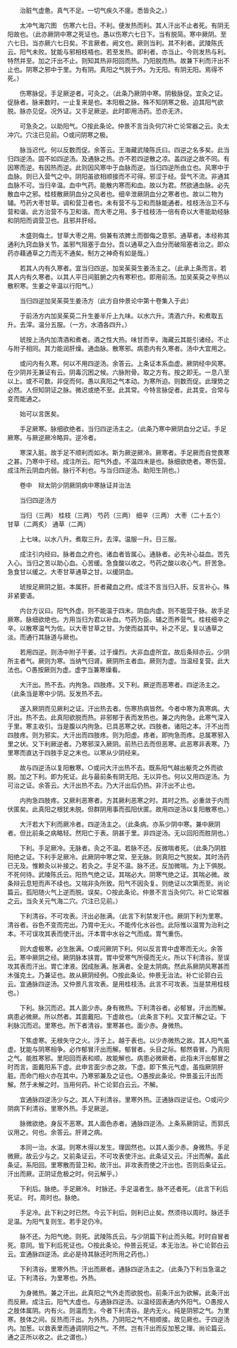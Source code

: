 <!-- { "loadSidebar": true } -->

　　治脏气虚惫。真气不足。一切气疾久不瘥。悉皆灸之。）

　　太冲气海穴图　伤寒六七日。不利。便发热而利。其人汗出不止者死。有阴无阳故也。（此亦厥阴中寒之死证也。愚以伤寒六七日下。当有脱简。寒中厥阴。至六七日。当亦厥六七日矣。不言厥者。阙文也。厥则当利。其不利者。武陵陈氏云。阳气未败。犹能与邪相枝梧也。若至发热。即利者。亦当止。今则发热与利。特然并至。加之汗出不止。则知其热非阳回而热。乃阳脱而热。故兼下利而汗出不止也。阴寒之邪中于里。为有阴。真阳之气脱于外。为无阳。有阴无阳。焉得不死。）

　　伤寒脉促。手足厥逆者。可灸之。（此条乃厥阴中寒。阴极脉促。宜灸之证。促脉者。脉来数时。一止复来是也。本阳极之脉。殊不知阴寒之极。迫其阳气欲脱。脉亦见促。况外证。又手足厥逆。此时即用汤药。恐亦无济。

　　可急灸之。以助阳气。○按此条论。仲景不言当灸何穴补亡论常器之云。灸太冲穴。穴注已见前。○或问阴寒之极。

　　脉当迟代。何以反数而促。余答云。王海藏武陵陈氏曰。四逆之名多矣。此当归四逆汤。固不如四逆汤。及通脉之热。亦不若四逆散之凉。盖四逆之故不同。有因寒而逆。有因热而逆。此则因风寒中于血脉而逆。当归四逆所由立也。风寒中于血脉。则已入营气之中。阴阳虽欲相顺接而不可得。邪涩于经。营气不流。非通其血脉不可。当归辛温。血中气药。能散内寒而和血。故以为君。然欲通血脉。必先散血中之邪。桂枝散厥阴血分之风者也。细辛泄厥阴血分之寒者也。故以二物为辅。芍药大枣甘草。调和营卫者也。未有营不与卫和而脉能通者。桂枝汤治卫不与营和谐。此方治营不与卫和谐。而大枣之用。多于桂枝汤一倍有奇以大枣能助经脉和阴阳而调营卫也。且邪并肝经。

　　木盛则侮土。甘草大枣之用。倘兼有浓脾土而御侮之意邪。通草者。本经称其通利九窍血脉关节。盖邪气阻塞于血分。吾以通草之入血分而破阻塞者治之。即众药亦藉通草之力而无不通矣。制方之神奇有如是哉。）

　　若其人内有久寒者。宜当归四逆。加吴茱萸生姜汤主之。（此承上条而言。若其人内有久寒者。以其人平日间脏腑之内有寒积也。即用前汤。加吴茱萸之辛热以散积寒。生姜之辛温以行阳气。）

　　当归四逆加吴茱萸生姜汤方（此方自仲景论中第十卷集入于此）

　　于前汤方内加吴茱萸二升生姜半斤上九味。以水六升。清酒六升。和煮取五升。去滓。温分五服。（一方。水酒各四升。）

　　琥按上汤内加清酒和煮者。酒之性大热。味甘而辛。海藏云其能引诸经。不止与附子相同。其力能润肝燥。通血脉。散寒邪。病患内有久寒者。汤中大宜用之。

　　或问内有久寒。何以不用四逆汤。余答云。上条证本系血虚。厥阴经中风寒。在少阴并无兼证有云。阴毒沉困之候。六脉附骨。取之方有。按之即无。一息八至以上。或不可数。非促而何。愚以真阳之气本动。为寒所迫。则数而促。此理势之必然。人但知阴证之脉。微迟或绝不至。此其常。今特言脉促者。此其变。合常与变而能通之。

　　始可以言医矣。

　　手足厥寒。脉细欲绝者。当归四逆汤主之。（此条乃寒中厥阴血分之证。手足厥寒。与厥逆厥冷略异。逆冷者。

　　寒深入脏。故手足不顺利而如冰。斯为厥逆厥冷。厥寒者。手足厥而自觉畏寒之甚。乃寒中于经。成注所云。阳气外虚。不温四末是也。脉细欲绝者。寒伤营。成注所云阴血内弱。脉行不利也。与当归四逆汤。助阳生阴也。）

　　卷中　辩太阴少阴厥阴病中寒脉证并治法

　　当归四逆汤方

　　当归（三两） 桂枝（三两） 芍药（三两） 细辛（三两） 大枣（二十五个） 甘草（二两炙） 通草（二两）

　　上七味。以水八升。煮取三升。去滓。温服一升。日三服。

　　成注引内经曰。脉者血之府也。诸血者皆属心。通脉者。必先补心益血。苦先入心。当归之苦以助心血。心苦缓。急食酸以收之。芍药之酸以收心气。肝苦急。急食甘以缓之。大枣甘草通草之甘。以缓阴血。

　　琥按足厥阴之脏。本属肝。肝者藏血之府。成注不言当归入肝。反言补心。殊非紧要语。

　　内台方议曰。阳气外虚。则不能温于四末。阴血内虚。则不能营于脉。故手足厥寒。脉细欲绝也。方用当归为君以补血。芍药为臣。辅之而养营气。桂枝细辛之辛。以散寒温气为佐。以大枣甘草之甘。为使而益其中。补之不足。复以通草之淡。而通行其脉道与厥也。

　　若用四逆。则汤中附子干姜。过于燥烈。大非血虚所宜。故后条辩亦云。少阴所主者气。厥则为寒。当纳气归肾。厥阴所主者血。厥则为虚。当温经复营。此大法也。○愚按厥则为虚。虚字当兼寒燥看。

　　大汗出。热不去。内拘急。四肢疼。又下利。厥逆而恶寒者。四逆汤主之。（此条当是寒中少阴。反发热不去。

　　遂入厥阴而见厥利之证。汗出热去者。伤寒热病皆然。今者中寒为真寒病。大汗出。热不去。此真阳欲脱而热。非邪郁于表而发热也。兼之内拘急。此寒气深入于里。寒主收引。当是腹以内拘急。已具恶寒之状。四肢者。诸阳之本。汗不出而四肢疼。则为邪实。大汗出而四肢疼。则为阳虚。疼者。即拘急而疼。总属寒邪入里之状。又下利厥逆者。乃寒邪深入厥阴。前热已去而但恶寒。此恶寒非表寒。乃里寒而直达于四肢手足之末也。以寒从少阴经来。

　　故与四逆汤以复阳散寒。○或问大汗出热不去。既系阳气越出躯壳之外而欲脱。加之下利。即为死证。此与最前条有阴无阳。无以异也。何以又用四逆汤。为可治之证。余答云。大汗出热不去。乃大汗出后仍热。非汗出不止也。

　　内拘急四肢疼。又厥利恶寒者。方其厥利恶寒之时。其时之热。必重敛于内而伏匿矣。此真阳之根犹未脱。但群阴用事而孤阳伏匿。故用四逆汤以复阳散寒也。）

　　大汗若大下利而厥冷者。四逆汤主之。（此条病。亦系少阴中寒。兼中厥阴者。但比前条之病略轻。然阳亡于表。阴甚于里。非四逆汤。无以回阳而胜阴也。）

　　下利。手足厥冷。无脉者。灸之不温。若脉不还。反微喘者死。（此条乃阴胜阳绝之证。下利手足厥冷。此厥阴中寒之常。至无脉。则真阳之气脱矣。其时汤药已无及。惟赖灸以补接之。若灸之。手足不温。脉不还。反加微喘。为上下俱脱。不死何待。武陵陈氏云。阳热气绝之证。其喘必大。阴寒气绝之证。其喘必微。故条辩云息短而声不续也。又喘非灸所致。阳气不因灸复。则绝证以次第而至。尚论篇云。孤阳随火气上逆而脱。误矣。○按此条论。仲景不言当灸何穴。补亡论常器之云。当灸关元气海二穴。穴注已见前。）

　　下利清谷。不可攻表。汗出必胀满。（此言下利禁发汗也。厥阴下利为里寒。清谷者。谷色不变而完出。乃胃中无火。不能传化水谷也。此际惟以温胃为治利之本。不可误攻其表而使汗出。汗本胃中水谷之气而成。胃气重伤。

　　则大虚极寒。必生胀满。○或问厥阴下利。何以反言胃中虚寒而无火。余答云。寒中厥阴之经。厥阴脉本挟胃。胃中受寒气所侵而无火。所以下利清谷。至误攻其表而汗出。胃亡津液。因成胀满。胀满者。全是太阴病。然此系厥阴风寒甚而木强克土。乃兼证也。故从厥阴经例。○按此条论。仲景无治法。补亡论郭白云云。宜通脉四逆汤。又仲景凡言攻表。是用桂枝汤。此言不可攻表。当是禁用桂枝也。）

　　下利。脉沉而迟。其人面少赤。身有微热。下利清谷者。必郁冒。汗出而解。病患必微厥。所以然者。其面戴阳。下虚故也。（此条言下利。又宜汗解之证。下利脉沉而迟。里寒也。所下者清谷。里寒甚也。面少赤。身微热。

　　下焦虚寒。无根失守之火。浮于上。越于表也。以少赤微热之故。其人阳气虽虚。犹能与阴寒相争。必作郁冒汗出而解。郁冒者。头目之际。郁然昏冒。乃真阳之气。能胜寒邪。里阳回而表和顺。故能解也。病患必微厥者。此指未汗出郁冒之时而言。面戴阳系下虚。此申言面少赤之故。下虚。即下焦元气虚。虽指厥阴肝脏。而命门相火亦在其中。乃寒邪兼及之证也。○愚按此条论。仲景虽云汗出而解。然于未解之时。当用何药。补亡论郭白云云。不解。

　　宜通脉四逆汤少与之。其人下利清谷。里寒外热。正通脉四逆证也。○或问少阴病下利清谷。里寒外热。手足厥逆。

　　脉微欲绝。身反不恶寒。其人面色赤者。通脉四逆汤。上条系厥阴证。而郭氏议用之。何也。余答云。肝肾之病。

　　本同一治。水温。则寒木得以发生。理固然也。以其人面少赤。身微热。手足微厥。故云少与之。又前条证云。不可攻表使汗出。此条证又云。汗出而解。盖此条证。系阳回。里寒散而营卫和。故汗出。非攻表而使之汗出也。否则后条证云。汗出而厥。正阴证危极之时。何云解乎。）

　　下利后。脉绝。手足厥冷。 时脉还。手足温者生。脉不还者死。（此言下利后死证。 时。周时也。脉绝。

　　手足冷。此下利之时已然。今云下利后。则利已止矣。然须待以周时。脉还手足温。为阳气复则生。若手足仍冷。

　　脉不还。为阳气绝。则死。武陵陈氏云。与少阴篇下利止而头眩。时时自冒者死。意同。皆下利后死证也。○按此条论。仲景云死证。本无治法。补亡论郭白云云。宜通脉四逆汤。此必是待其脉还时所用之药也。）

　　下利清谷。里寒外热。汗出而厥者。通脉四逆汤主之。（此条乃下利当急温之证。下利清谷。为里寒也。外热。

　　为身微热。兼之汗出。此真阳之气外走而欲脱也。前条汗出为欲解。此条汗出而反厥。成注云。阳气大虚也。与通脉四逆汤。以温经固表通内外阳气。○愚按人之肢体属阴。内有火。则温而生。今者下利清谷。是内无火。纯是阴邪之气。为里寒。肢体之间。反热而汗出。为外热。乃阴阳之气不相顺接。故见厥也。于四逆汤内。加葱。以救表里而通调阴阳之气。不然。岂有汗出而反加葱之理。尚论篇云。通之正所以收之。此之谓也。）

